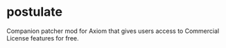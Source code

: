 # postulate

Companion patcher mod for Axiom that gives users access to Commercial License features for free.
